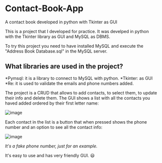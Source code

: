 # Contact-Book-App
A contact book developed in python with Tkinter as GUI

This is a project that I developed for practice. It was develped in python with the Tkinter library as GUI and MySQL as DBMS. 

To try this project you need to have installed MySQL and execute the "Address Book Database.sql" in the MySQL server.

## What libraries are used in the project?

*Pymsql: it is a library to connect to MySQL with python.
*Tkinter: as GUI
*Re: it is used to validate the emails and phone numbers added.

The project is a CRUD that allows to add contacts, to select them, to update their info and delete them. The GUI shows a list with all the contacts you haved added ordered by their first letter name:

![image](https://user-images.githubusercontent.com/77745940/129458815-83d87172-e6cf-4a3a-99a2-21a94f3ab2ae.png)

Each contact in the list is a button that when pressed shows the phone number and an option to see all the contact info:

![image](https://user-images.githubusercontent.com/77745940/129458887-9aff2412-1392-41cd-a8fa-954bc2c8cbf9.png)

*It's a fake phone number, just for an example.*

It's easy to use and has very friendly GUI. :smiley:
